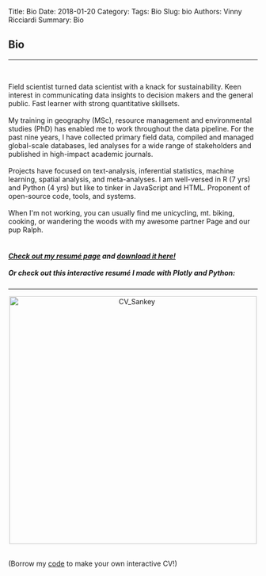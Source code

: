 Title: Bio
Date: 2018-01-20
Category:
Tags: Bio
Slug: bio
Authors: Vinny Ricciardi
Summary: Bio

## Bio
<hr size=6>
<br>

Field scientist turned data scientist with a knack for sustainability. Keen interest in communicating data insights to decision makers and the general public. Fast learner with strong quantitative skillsets. 
<br><br>
My training in geography (MSc), resource management and environmental studies (PhD) has enabled me to work throughout the data pipeline. For the past nine years, I have collected primary field data, compiled and managed global-scale databases, led analyses for a wide range of stakeholders and published in high-impact academic journals.
<br><br>
Projects have focused on text-analysis, inferential statistics, machine learning, spatial analysis, and meta-analyses. I am well-versed in R (7 yrs) and Python (4 yrs) but like to tinker in JavaScript and HTML. Proponent of open-source code, tools, and systems. 
<br><br>
When I'm not working, you can usually find me unicycling, mt. biking, cooking, or wandering the woods with my awesome partner Page and our pup Ralph.<br><br>

##### [Check out my resumé page](https://vinnyricciardi.github.io/aboutme/curriculumvitae/) and [download it here!]({filename}/images/CV_uptodate.pdf)<br><br> Or check out this interactive resumé I made with Plotly and Python:
<hr size=6>
<div class="embed-responsive">
	<div>
    <a href="https://plot.ly/~vinnyricciardi/150/?share_key=jQ7K5cw58pWkg3XLbGYC4V" target="_blank" title="CV_Sankey" style="display: block; text-align: center;"><img src="https://plot.ly/~vinnyricciardi/150.png?share_key=jQ7K5cw58pWkg3XLbGYC4V" alt="CV_Sankey" style="max-height:50%; height: 500px; height ="500" onerror="this.onerror=null;this.src='https://plot.ly/404.png';" /></a>
    <script data-plotly="vinnyricciardi:150" sharekey-plotly="jQ7K5cw58pWkg3XLbGYC4V" src="https://plot.ly/embed.js" async></script>
</div>

</div>
<br>

(Borrow my [code](https://github.com/vinnyricciardi/researchwebsite/tree/master/content_prep/cv_sankey) to make your own interactive CV!)

<br>